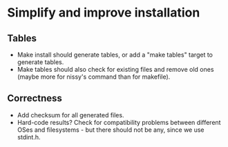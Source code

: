 # Simplify and improve installation

## Tables

* Make install should generate tables, or add a "make tables" target to
  generate tables.
* Make tables should also check for existing files and remove old ones
  (maybe more for nissy's command than for makefile).

## Correctness

* Add checksum for all generated files.
* Hard-code results? Check for compatibility problems between different OSes
  and filesystems - but there should not be any, since we use stdint.h.
